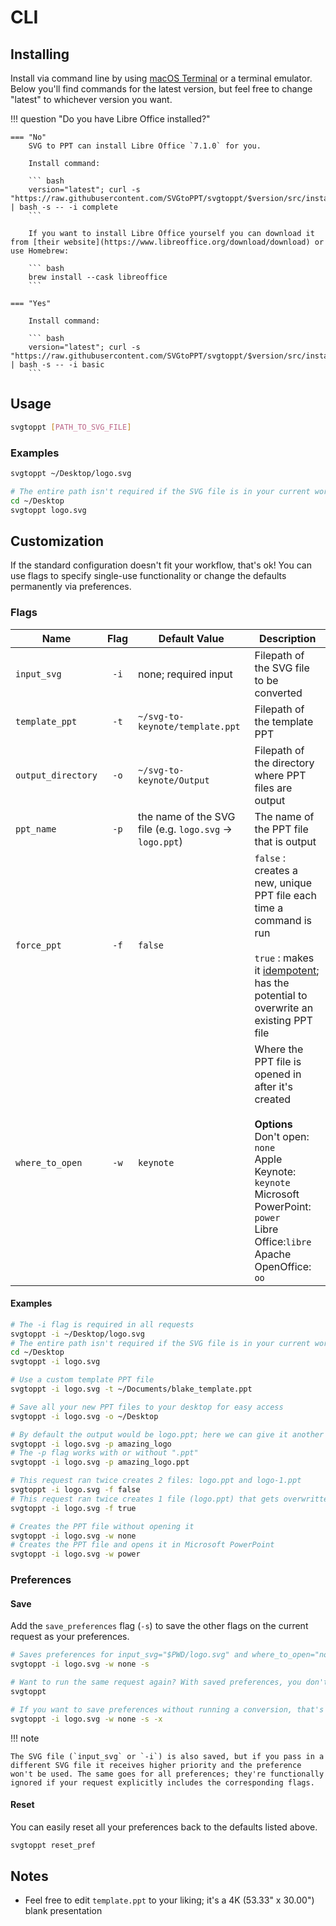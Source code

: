 # CLI

## Installing

Install via command line by using [macOS Terminal](https://en.wikipedia.org/wiki/Terminal_(macOS)) or a terminal emulator. Below you'll find commands for the latest version, but feel free to change "latest" to whichever version you want.

!!! question "Do you have Libre Office installed?"

    === "No"
        SVG to PPT can install Libre Office `7.1.0` for you.

        Install command:

        ``` bash
        version="latest"; curl -s "https://raw.githubusercontent.com/SVGtoPPT/svgtoppt/$version/src/install_svgtoppt.sh" | bash -s -- -i complete
        ```

        If you want to install Libre Office yourself you can download it from [their website](https://www.libreoffice.org/download/download) or use Homebrew:

        ``` bash
        brew install --cask libreoffice
        ```

    === "Yes"

        Install command:

        ``` bash
        version="latest"; curl -s "https://raw.githubusercontent.com/SVGtoPPT/svgtoppt/$version/src/install_svgtoppt.sh" | bash -s -- -i basic
        ```

## Usage

``` bash
svgtoppt [PATH_TO_SVG_FILE]
```

### Examples

``` bash
svgtoppt ~/Desktop/logo.svg

# The entire path isn't required if the SVG file is in your current working directory
cd ~/Desktop
svgtoppt logo.svg
```

## Customization

If the standard configuration doesn't fit your workflow, that's ok! You can use flags to specify single-use functionality or change the defaults permanently via preferences.

### Flags

| Name | Flag | Default Value | Description |
|--|:---:|--|--|
| `input_svg` | `-i` | none; required input | Filepath of the SVG file to be converted |
| `template_ppt` | `-t` | `~/svg-to-keynote/template.ppt` | Filepath of the template PPT |
| `output_directory` | `-o` | `~/svg-to-keynote/Output` | Filepath of the directory where PPT files are output |
| `ppt_name` | `-p` | the name of the SVG file (e.g. `logo.svg` -> `logo.ppt`) | The name of the PPT file that is output |
| `force_ppt` | `-f` | `false` | `false` : creates a new, unique PPT file each time a command is run<br><br>`true` : makes it [idempotent](https://mortoray.com/2014/09/05/what-is-an-idempotent-function/); has the potential to overwrite an existing PPT file |
| `where_to_open` | `-w` | `keynote` | Where the PPT file is opened in after it's created<br><br>**Options**<br>Don't open: `none`<br> Apple Keynote: `keynote`<br>Microsoft PowerPoint: `power`<br>Libre Office:`libre`<br>Apache OpenOffice: `oo` |

#### Examples

``` bash
# The -i flag is required in all requests
svgtoppt -i ~/Desktop/logo.svg
# The entire path isn't required if the SVG file is in your current working directory
cd ~/Desktop
svgtoppt -i logo.svg

# Use a custom template PPT file
svgtoppt -i logo.svg -t ~/Documents/blake_template.ppt

# Save all your new PPT files to your desktop for easy access
svgtoppt -i logo.svg -o ~/Desktop

# By default the output would be logo.ppt; here we can give it another name
svgtoppt -i logo.svg -p amazing_logo
# The -p flag works with or without ".ppt"
svgtoppt -i logo.svg -p amazing_logo.ppt

# This request ran twice creates 2 files: logo.ppt and logo-1.ppt
svgtoppt -i logo.svg -f false
# This request ran twice creates 1 file (logo.ppt) that gets overwritten once
svgtoppt -i logo.svg -f true

# Creates the PPT file without opening it
svgtoppt -i logo.svg -w none
# Creates the PPT file and opens it in Microsoft PowerPoint
svgtoppt -i logo.svg -w power
```

### Preferences

#### Save

Add the `save_preferences` flag (`-s`) to save the other flags on the current request as your preferences.

``` bash
# Saves preferences for input_svg="$PWD/logo.svg" and where_to_open="none"
svgtoppt -i logo.svg -w none -s

# Want to run the same request again? With saved preferences, you don't have to pass in anything
svgtoppt

# If you want to save preferences without running a conversion, that's supported too
svgtoppt -i logo.svg -w none -s -x
```

!!! note

    The SVG file (`input_svg` or `-i`) is also saved, but if you pass in a different SVG file it receives higher priority and the preference won't be used. The same goes for all preferences; they're functionally ignored if your request explicitly includes the corresponding flags.

#### Reset

You can easily reset all your preferences back to the defaults listed above.

``` bash
svgtoppt reset_pref
```

## Notes

- Feel free to edit `template.ppt` to your liking; it's a 4K (53.33" x 30.00") blank presentation
